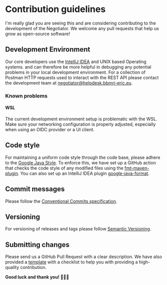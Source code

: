 # Contribution guidelines

I'm really glad you are seeing this and are considering contributing to the development of the
Negotiator.
We welcome any pull requests that help us grow as open-source software!

## Development Environment

Our core developers use the [IntelliJ IDEA](https://www.jetbrains.com/idea/) and UNIX based Operating systems.
and can therefore be more helpful in debugging any potential problems in your local development
environment.
For a collection of Postman HTTP requests used to interact with the REST API please contact the development team at
<negotiator@helpdesk.bbmri-eric.eu>.

### Known problems

#### WSL

The current development environment setup is problematic with the WSL.
Make sure your networking configuration is properly adjusted,
especially when using an OIDC provider or a UI client.

## Code style

For maintaining a uniform code style through the code base, please adhere to the
[Google Java Style](https://google.github.io/styleguide/javaguide.html).
To enforce this, we have set up a GitHub action that checks the code style of any modified files
using the [fmt-maven-plugin](https://github.com/spotify/fmt-maven-plugin).
You can also set up an IntelliJ IDEA plugin
[google-java-format](https://github.com/google/google-java-format).

## Commit messages

Please follow
the [Conventional Commits specification](https://www.conventionalcommits.org/en/v1.0.0/#summary).

## Versioning
For versioning of releases and tags please follow [Semantic Versioning](https://semver.org/).

## Submitting changes

Please send us a GitHub Pull Request with a clear description.
We have also provided
a [template](https://github.com/BBMRI-ERIC/negotiator-v3/blob/master/.github/pull_request_template.md)
with a checklist to help you with providing a high-quality contribution.

**Good luck and thank you! 🙇🏻‍♂️** 

